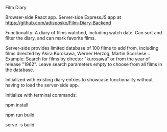 Film Diary

Browser-side React app. Server-side ExpressJS app at https://github.com/adisposko/Film-Diary-Backend

Functionality: A diary of films watched, including watch date.
Can sort and filter the diary, and can mark favorite films.

Server-side provides limited database of 100 films to add from, including films
directed by Akira Kurosawa, Werner Herzog, Martin Scorsese...
Example: Search for films by director "kurosawa" or from the year of release "1962".
Leave search parameters empty to choose from all films in the database.

Initialized with existing diary entries to showcase functionality
without having to load the server-side app.

Initialize with terminal commands:

npm install

npm run build

serve -s build